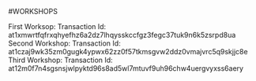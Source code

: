 #WORKSHOPS

First Worksop: Transaction Id: at1xmwrtfqfrxqhyefhz6a2dz7lhqysskccfgz3fegc37tuk9n6k5zsrpd8ua
Second Workshop: Transaction Id: at1czaj9wk35zm0gugk4ypwx62zz0f57tkmsgvw2ddz0vmajvrc5q9skjjc8e
Third Workshop: Transaction Id: at12m0f7n4sgsnsjwlpyktd96s8ad5wl7mtuvf9uh96chw4uergvyxss6aery
